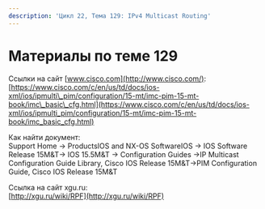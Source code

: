 ```yaml
---
description: 'Цикл 22, Тема 129: IPv4 Multicast Routing'
---
```


# Материалы по теме 129

Ссылки на сайт [www.cisco.com](http://www.cisco.com/):  
[https://www.cisco.com/c/en/us/td/docs/ios-xml/ios/ipmulti\_pim/configuration/15-mt/imc-pim-15-mt-book/imc\_basic\_cfg.html](https://www.cisco.com/c/en/us/td/docs/ios-xml/ios/ipmulti_pim/configuration/15-mt/imc-pim-15-mt-book/imc_basic_cfg.html)

Как найти документ:  
Support Home → ProductsIOS and NX-OS SoftwareIOS → IOS Software Release 15M&T→ IOS 15.5M&T → Configuration Guides →IP Multicast Configuration Guide Library, Cisco IOS Release 15M&T→PIM Configuration Guide, Cisco IOS Release 15M&T

Ссылка на сайт xgu.ru:  
[http://xgu.ru/wiki/RPF](http://xgu.ru/wiki/RPF)

